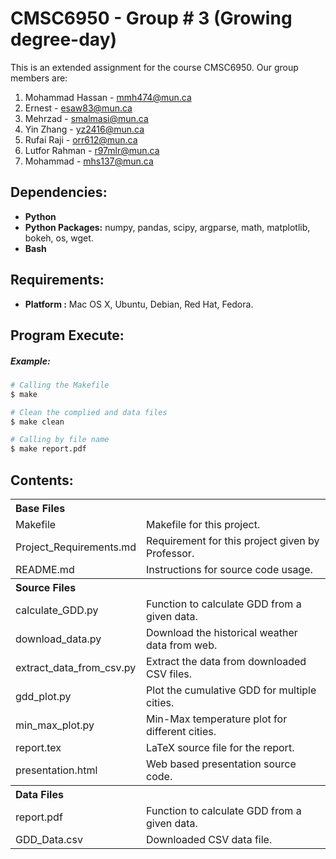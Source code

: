 CMSC6950 - Group # 3 (Growing degree-day)
=========================================
This is an extended assignment for the course CMSC6950. Our group members are:

1. Mohammad Hassan - mmh474@mun.ca
2. Ernest - esaw83@mun.ca
3. Mehrzad - smalmasi@mun.ca
4. Yin Zhang - yz2416@mun.ca
5. Rufai Raji - orr612@mun.ca
6. Lutfor Rahman - r97mlr@mun.ca
7. Mohammad - mhs137@mun.ca

Dependencies:
-------------
- <b>Python</b>
- <b>Python Packages:</b> numpy, pandas, scipy, argparse, math, matplotlib, bokeh, os, wget. 
- <b>Bash</b>

Requirements:
-------------
- <b>Platform :</b> Mac OS X, Ubuntu, Debian, Red Hat, Fedora.

Program Execute:
----------------
##### Example:

```bash
# Calling the Makefile
$ make

# Clean the complied and data files
$ make clean

# Calling by file name
$ make report.pdf
```

Contents:
----------
 
<table>
<th colspan="2" align=left>Base Files</th>
<tr><td>Makefile</td><td>Makefile for this project.</td></tr>
<tr><td>Project_Requirements.md</td><td>Requirement for this project given by Professor.</td></tr>
<tr><td>README.md</td><td>Instructions for source code usage.</td></tr>
<th colspan="2" align=left>Source Files</th>
<tr><td>calculate_GDD.py</td><td>Function to calculate GDD from a given data.</td></tr>
<tr><td>download_data.py</td><td>Download the historical weather data from web.</td></tr>
<tr><td>extract_data_from_csv.py</td><td>Extract the data from downloaded CSV files.</td></tr>
<tr><td>gdd_plot.py</td><td>Plot the cumulative GDD for multiple cities.</td></tr>
<tr><td>min_max_plot.py</td><td>Min-Max temperature plot for different cities.</td></tr>
<tr><td>report.tex</td><td>LaTeX source file for the report.</td></tr>
<tr><td>presentation.html</td><td>Web based presentation source code.</td></tr>
<th colspan="2" align=left>Data Files</th>
<tr><td>report.pdf</td><td>Function to calculate GDD from a given data.</td></tr>
<tr><td>GDD_Data.csv</td><td>Downloaded CSV data file.</td></tr>
</table> 
